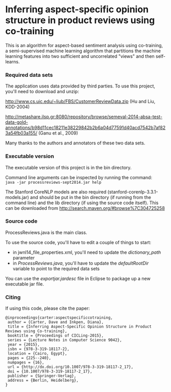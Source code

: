 # Inferring aspect-specific opinion structure in product reviews using co-training
This is an algorithm for aspect-based sentiment analysis using co-training, a semi-supervised machine learning algorithm that partitions the machine learning features into two sufficient and uncorrelated "views" and then self-learns.

### Required data sets

The application uses data provided by third parties.  To use this project, you'll need to download and unzip:

http://www.cs.uic.edu/~liub/FBS/CustomerReviewData.zip (Hu and Liu, KDD-2004)

http://metashare.ilsp.gr:8080/repository/browse/semeval-2014-absa-test-data-gold-annotations/b98d11cec18211e38229842b2b6a04d77591d40acd7542b7af823a54fb03a155/ (Ganu et al., 2009)

Many thanks to the authors and annotators of these two data sets.

### Executable version

The executable version of this project is in the bin directory.

Command line arguments can be inspected by running the command:  
`java -jar processreviews-sept2014.jar help`

The Stanford CoreNLP models are also required (stanford-corenlp-3.3.1-models.jar) and should be put in the bin directory (if running from the command line) and the lib directory (if using the source code itself).  This can be downloaded from http://search.maven.org/#browse%7C304725258

### Source code

ProcessReviews.java is the main class.

To use the source code, you'll have to edit a couple of things to start:
- in jwnl14_file_properties.xml, you'll need to update the *dictionary_path* parameter
- in *ProcessReviews.java*, you'll have to update the *defaultRootDir* variable to point to the required data sets

You can use the *exportjar.jardesc* file in Eclipse to package up a new executable jar file.

### Citing

If using this code, please cite the paper:

    @inproceedings{carter:aspectspecificcotraining,
     author = {Carter, Dave and Inkpen, Diana},
     title = {Inferring Aspect-Specific Opinion Structure in Product Reviews using Co-training},
     booktitle = {Proceedings of CICLing-2015},
     series = {Lecture Notes in Computer Science 9042},
     year = {2015},
     isbn = {978-3-319-18117-2},
     location = {Cairo, Egypt},
     pages = {225--240},
     numpages = {16},
     url = {http://dx.doi.org/10.1007/978-3-319-18117-2_17},
     doi = {10.1007/978-3-319-18117-2_17},
     publisher = {Springer-Verlag},
     address = {Berlin, Heidelberg},
    } 

